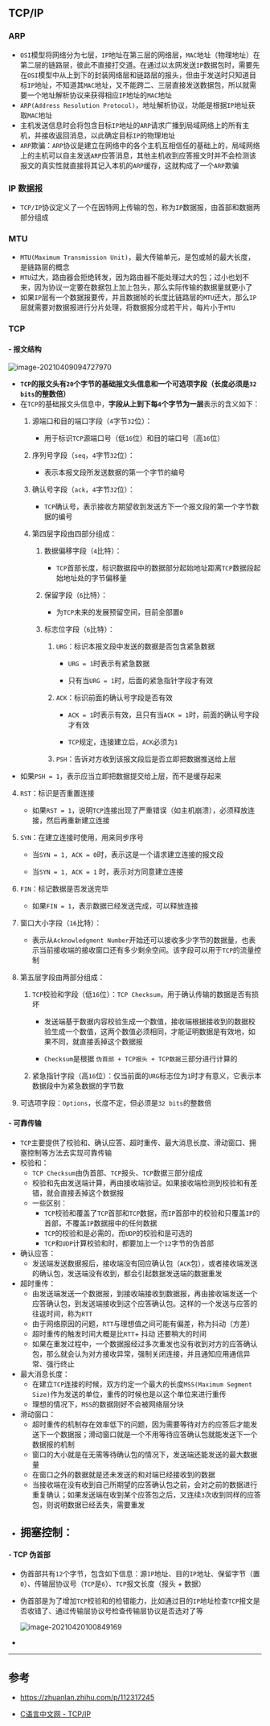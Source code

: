 ## TCP/IP

### ARP

- `OSI`模型将网络分为七层，`IP`地址在第三层的网络层，`MAC`地址（物理地址）在第二层的链路层，彼此不直接打交道。在通过以太网发送`IP`数据包时，需要先在`OSI`模型中从上到下的封装网络层和链路层的报头，但由于发送时只知道目标`IP`地址，不知道其`MAC`地址，又不能跨二、三层直接发送数据包，所以就需要一个地址解析协议来获得相应`IP`地址的`MAC`地址
- `ARP(Address Resolution Protocol)`，地址解析协议，功能是根据`IP`地址获取`MAC`地址
- 主机发送信息时会将包含目标`IP`地址的`ARP`请求广播到局域网络上的所有主机，并接收返回消息，以此确定目标`IP`的物理地址
- `ARP`欺骗：`ARP`协议是建立在网络中的各个主机互相信任的基础上的，局域网络上的主机可以自主发送`ARP`应答消息，其他主机收到应答报文时并不会检测该报文的真实性就直接将其记入本机的`ARP`缓存，这就构成了一个`ARP`欺骗

### IP 数据报

- `TCP/IP`协议定义了一个在因特网上传输的包，称为`IP`数据报，由首部和数据两部分组成

### MTU

- `MTU(Maximum Transmission Unit)`，最大传输单元，是包或帧的最大长度，是链路层的概念
- `MTU`过大，路由器会拒绝转发，因为路由器不能处理过大的包；过小也划不来，因为协议一定要在数据包上加上包头，那么实际传输的数据量就更小了
- 如果`IP`层有一个数据报要传，并且数据帧的长度比链路层的`MTU`还大，那么`IP`层就需要对数据报进行分片处理，将数据报分成若干片，每片小于`MTU`

### TCP

#### - 报文结构

![image-20210409094727970](..\assets\statics\TCP报文结构.png)

- **`TCP`的报文头有`20`个字节的基础报文头信息和一个可选项字段（长度必须是`32 bits`的整数倍）**
- 在`TCP`的基础报文头信息中，**字段从上到下每`4`个字节为一层**表示的含义如下：
  1. 源端口和目的端口字段（`4`字节`32`位）：

     - 用于标识`TCP`源端口号（低`16`位）和目的端口号（高`16`位）

  2. 序列号字段（`seq`，`4`字节`32`位）：

     - 表示本报文段所发送数据的第一个字节的编号

  3. 确认号字段（`ack`，`4`字节`32`位）：

     - `TCP`确认号，表示接收方期望收到发送方下一个报文段的第一个字节数据的编号

  4. 第四层字段由四部分组成：

     1. 数据偏移字段（`4`比特）：

        - `TCP`首部长度，标识数据段中的数据部分起始地址距离`TCP`数据段起始地址处的字节偏移量

     2. 保留字段（`6`比特）：

        - 为`TCP`未来的发展预留空间，目前全部置`0`

     3. 标志位字段（`6`比特）：

        1. `URG`：标识本报文段中发送的数据是否包含紧急数据

           - `URG = 1`时表示有紧急数据

           - 只有当`URG = 1`时，后面的紧急指针字段才有效

        2. `ACK`：标识前面的确认号字段是否有效

           - `ACK = 1`时表示有效，且只有当`ACK = 1`时，前面的确认号字段才有效

           - `TCP`规定，连接建立后，`ACK`必须为`1`

        3. `PSH`：告诉对方收到该报文段后是否立即把数据推送给上层
- 如果`PSH = 1`，表示应当立即把数据提交给上层，而不是缓存起来
           
4. `RST`：标识是否重置连接
        
   - 如果`RST = 1`，说明`TCP`连接出现了严重错误（如主机崩溃），必须释放连接，然后再重新建立连接
        
5. `SYN`：在建立连接时使用，用来同步序号
        
   - 当`SYN = 1, ACK = 0`时，表示这是一个请求建立连接的报文段
        
   - 当`SYN = 1, ACK = 1` 时，表示对方同意建立连接
        
6. `FIN`：标记数据是否发送完毕
        
   - 如果`FIN = 1`，表示数据已经发送完成，可以释放连接
        
4. 窗口大小字段（`16`比特）：
     
   - 表示从`Acknowledgment Number`开始还可以接收多少字节的数据量，也表示当前接收端的接收窗口还有多少剩余空间。该字段可以用于`TCP`的流量控制
     
5. 第五层字段由两部分组成：
  
   1. `TCP`校验和字段（低`16`位）：`TCP Checksum`，用于确认传输的数据是否有损坏
  
      - 发送端基于数据内容校验生成一个数值，接收端根据接收到的数据校验生成一个数值，这两个数值必须相同，才能证明数据是有效地，如果不同，就直接丢掉这个数据报
  
      - `Checksum`是根据 `伪首部 + TCP报头 + TCP数据`三部分进行计算的
  
   2. 紧急指针字段（高`16`位）：仅当前面的`URG`标志位为`1`时才有意义，它表示本数据段中为紧急数据的字节数
  
6. 可选项字段：`Options`，长度不定，但必须是`32 bits`的整数倍

#### - 可靠传输

- `TCP`主要提供了校验和、确认应答、超时重传、最大消息长度、滑动窗口、拥塞控制等方法去实现可靠传输
- 校验和：
  - `TCP Checksum`由伪首部、`TCP`报头、`TCP`数据三部分组成
  - 校验和先由发送端计算，再由接收端验证。如果接收端检测到校验和有差错，就会直接丢掉这个数据报
  - 一些区别：
    - `TCP`校验和覆盖了`TCP`首部和`TCP`数据，而`IP`首部中的校验和只覆盖`IP`的首部，不覆盖`IP`数据报中的任何数据
    - `TCP`的校验和是必需的，而`UDP`的校验和是可选的
    - `TCP`和`UDP`计算校验和时，都要加上一个`12`字节的伪首部
- 确认应答：
  - 发送端发送数据报后，接收端没有回应确认包（`ACK`包），或者接收端发送的确认包，发送端没有收到，都会引起数据发送端的数据重发
- 超时重传：
  - 由发送端发送一个数据报，到接收端接收到数据报，再由接收端发送一个应答确认包，到发送端接收到这个应答确认包。这样的一个发送与应答的往返时间，称为`RTT`
  - 由于网络原因的问题，`RTT`与理想值之间可能有偏差，称为抖动（方差）
  - 超时重传的触发时间大概是比`RTT`+ 抖动 还要稍大的时间
  - 如果在重发过程中，一个数据报经过多次重发也没有收到对方的应答确认包，那么就会认为对方接收异常，强制关闭连接，并且通知应用通信异常、强行终止
- 最大消息长度：
  - 在建立`TCP`连接的时候，双方约定一个最大的长度`MSS(Maximum Segment Size)`作为发送的单位，重传的时候也是以这个单位来进行重传
  - 理想的情况下，`MSS`的数据刚好不会被网络层分块
- 滑动窗口：
  - 超时重传的机制存在效率低下的问题，因为需要等待对方的应答后才能发送下一个数据报；滑动窗口就是一个不用等待应答确认包就能发送下一个数据报的机制
  - 窗口的大小就是在无需等待确认包的情况下，发送端还能发送的最大数据量
  - 在窗口之外的数据就是还未发送的和对端已经接收到的数据
  - 当接收端在没有收到自己所期望的应答确认包之前，会对之前的数据进行重复确认；如果发送端在收到某个应答包之后，又连续`3`次收到同样的应答包，则说明数据已经丢失，需要重发
- 拥塞控制：
  - 

#### - TCP 伪首部

- 伪首部共有`12`个字节，包含如下信息：源`IP`地址、目的`IP`地址、保留字节（置`0`）、传输层协议号（`TCP`是`6`）、`TCP`报文长度（报头 + 数据）

- 伪首部是为了增加`TCP`校验和的检错能力，比如通过目的`IP`地址检查`TCP`报文是否收错了、通过传输层协议号检查传输层协议是否选对了等

  ![image-20210420100849169](..\assets\statics\TCP伪首部.jpg)

- 

---

## 参考

- https://zhuanlan.zhihu.com/p/112317245

- [C语言中文网 - TCP/IP](http://c.biancheng.net/view/6380.html)
